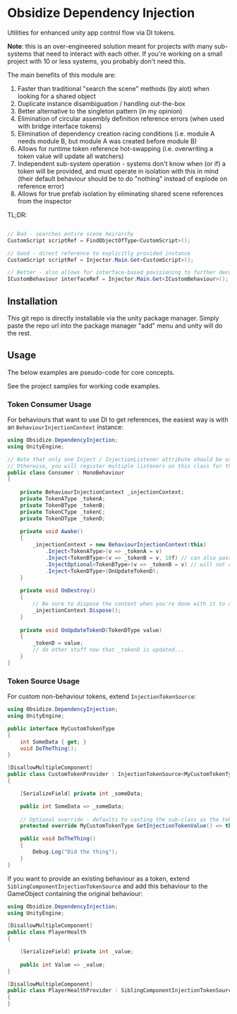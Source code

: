# Obsidize Dependency Injection

Utilities for enhanced unity app control flow via DI tokens.

**Note**: this is an over-engineered solution meant for projects with many sub-systems that
need to interact with each other. If you're working on a small project with 10 or less systems,
you probably don't need this.

The main benefits of this module are:

1. Faster than traditional "search the scene" methods (by alot) when looking for a shared object
2. Duplicate instance disambiguation / handling out-the-box
3. Better alternative to the singleton pattern (in my opinion)
4. Elimination of circular assembly definition reference errors (when used with bridge interface tokens)
5. Elimination of dependency creation racing conditions (i.e. module A needs module B, but module A was created before module B)
6. Allows for runtime token reference hot-swapping (i.e. overwriting a token value will update all watchers)
7. Independent sub-system operation - systems don't know when (or if) a token will be provided, and must operate in isolation with this in mind (their default behaviour should be to do "nothing" instead of explode on reference error)
8. Allows for true prefab isolation by eliminating shared scene references from the inspector

TL;DR:

```csharp

// Bad - searches entire scene heirarchy
CustomScript scriptRef = FindObjectOfType<CustomScript>();

// Good - direct reference to explicitly provided instance 
CustomScript scriptRef = Injector.Main.Get<CustomScript>();

// Better - also allows for interface-based povisioning to further decouple modules
ICustomBehaviour interfaceRef = Injector.Main.Get<ICustomBehaviour>();
```

## Installation

This git repo is directly installable via the unity package manager.
Simply paste the repo url into the package manager "add" menu and unity will do the rest.

## Usage

The below examples are pseudo-code for core concepts.

See the project samples for working code examples.

### Token Consumer Usage

For behaviours that want to use DI to get references, the easiest way is with an ```BehaviourInjectionContext``` instance:

```csharp
using Obsidize.DependencyInjection;
using UnityEngine;

// Note that only one Inject / InjectionListener attribute should be used per type.
// Otherwise, you will register multiple listeners on this class for the same value type.
public class Consumer : MonoBehaviour
{
	
	private BehaviourInjectionContext _injectionContext;
	private TokenAType _tokenA;
	private TokenBType _tokenB;
	private TokenCType _tokenC;
	private TokenDType _tokenD;
	
	private void Awake()
	{
		_injectionContext = new BehaviourInjectionContext(this)
			.Inject<TokenAType>(v => _tokenA = v)
			.Inject<TokenBType>(v => _tokenB = v, 10f) // can also pass a custom max-wait-time before the DI system will complain
			.InjectOptional<TokenBType>(v => _tokenB = v) // will not complain if no token is provided
			.Inject<TokenDType>(OnUpdateTokenD);
	}
	
	private void OnDestroy()
	{
		// Be sure to dispose the context when you're done with it to avoid memory leaks
		_injectionContext.Dispose();
	}
	
	private void OnUpdateTokenD(TokenDType value)
	{
		_tokenD = value;
		// do other stuff now that _tokenD is updated...
	}
}
```

### Token Source Usage

For custom non-behaviour tokens, extend ```InjectionTokenSource```:

```csharp
using Obsidize.DependencyInjection;
using UnityEngine;

public interface MyCustomTokenType
{
	int SomeData { get; }
	void DoTheThing();
}

[DisallowMultipleComponent]
public class CustomTokenProvider : InjectionTokenSource<MyCustomTokenType>, MyCustomTokenType
{

	[SerializeField] private int _someData;

	public int SomeData => _someData;
	
	// Optional override - defaults to casting the sub-class as the token
	protected override MyCustomTokenType GetInjectionTokenValue() => this;

	public void DoTheThing()
	{
		Debug.Log("Did the thing");
	}
}
```

If you want to provide an existing behaviour as a token, extend ```SiblingComponentInjectionTokenSource```
and add this behaviour to the GameObject containing the original behaviour:

```csharp
using Obsidize.DependencyInjection;
using UnityEngine;

[DisallowMultipleComponent]
public class PlayerHealth 
{

	[SerializeField] private int _value;
	
	public int Value => _value;	
}

[DisallowMultipleComponent]
public class PlayerHealthProvider : SiblingComponentInjectionTokenSource<PlayerHealth>
{
}
```